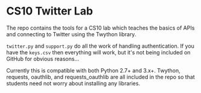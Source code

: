 # CS10 Twitter Lab

The repo contains the tools for a CS10 lab which teaches the basics of APIs and
connecting to Twitter using the Twython library.

`twitter.py` and `support.py` do all the work of handling authentication. If you
have the `keys.csv` then everything will work, but it's not being included on
GitHub for obvious reasons...

Currently this is compatible with both Python 2.7+ and 3.x+.
Twython, requests, oauthlib, and requests_oauthlib are all included in the repo
so that students need not worry about installing any libraries.